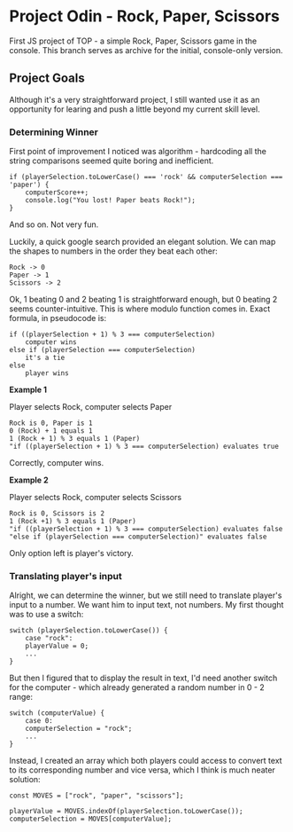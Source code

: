 # Project Odin - Rock, Paper, Scissors

First JS project of TOP - a simple Rock, Paper, Scissors game in the console.
This branch serves as archive for the initial, console-only version.

## Project Goals

Although it's a very straightforward project, I still wanted use it as an opportunity for learing and push a little beyond my current skill level.

### Determining Winner

First point of improvement I noticed was algorithm - hardcoding all the string comparisons seemed quite boring and inefficient.

    if (playerSelection.toLowerCase() === 'rock' && computerSelection === 'paper') {
        computerScore++;
        console.log("You lost! Paper beats Rock!");
    }

And so on. Not very fun.

Luckily, a quick google search provided an elegant solution. We can map the shapes to numbers in the order they beat each other:

    Rock -> 0
    Paper -> 1
    Scissors -> 2

Ok, 1 beating 0 and 2 beating 1 is straightforward enough, but 0 beating 2 seems counter-intuitive. This is where modulo function comes in. Exact formula, in pseudocode is:

    if ((playerSelection + 1) % 3 === computerSelection)
        computer wins
    else if (playerSelection === computerSelection)
        it's a tie
    else
        player wins

**Example 1**

Player selects Rock, computer selects Paper

    Rock is 0, Paper is 1
    0 (Rock) + 1 equals 1
    1 (Rock + 1) % 3 equals 1 (Paper)
    "if ((playerSelection + 1) % 3 === computerSelection) evaluates true

Correctly, computer wins.

**Example 2**

Player selects Rock, computer selects Scissors

    Rock is 0, Scissors is 2
    1 (Rock +1) % 3 equals 1 (Paper)
    "if ((playerSelection + 1) % 3 === computerSelection) evaluates false
    "else if (playerSelection === computerSelection)" evaluates false

Only option left is player's victory.

### Translating player's input

Alright, we can determine the winner, but we still need to translate player's input to a number. We want him to input text, not numbers. My first thought was to use a switch:

    switch (playerSelection.toLowerCase()) {
        case "rock":
        playerValue = 0;
        ...
    }

But then I figured that to display the result in text, I'd need another switch for the computer - which already generated a random number in 0 - 2 range:

    switch (computerValue) {
        case 0:
        computerSelection = "rock";
        ...
    }

Instead, I created an array which both players could access to convert text to its corresponding number and vice versa, which I think is much neater solution:

    const MOVES = ["rock", "paper", "scissors"];

    playerValue = MOVES.indexOf(playerSelection.toLowerCase());
    computerSelection = MOVES[computerValue];
